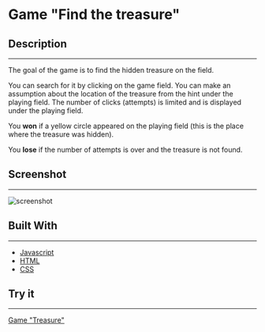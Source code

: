 # Game "Find the treasure"

## Description

___

The goal of the game is to find the hidden treasure on the field.

You can search for it by clicking on the game field. You can make an assumption about the location of the treasure from the hint under the playing field. The number of clicks (attempts) is limited and is displayed under the playing field.

You **won** if a yellow circle appeared on the playing field (this is the place where the treasure was hidden).

You **lose** if the number of attempts is over and the treasure is not found.

## Screenshot
___

![screenshot](../%D0%98%D0%B3%D1%80%D0%B0%20%D0%9A%D0%BB%D0%B0%D0%B4/img/screenshot.png)

## Built With
___
* [Javascript](https://developer.mozilla.org/en-US/docs/Web/JavaScript)
* [HTML](https://developer.mozilla.org/en-US/docs/Web/HTML)
* [CSS](https://developer.mozilla.org/en-US/docs/Web/CSS)

## Try it
___

[Game "Treasure"](https://andreyluchko.github.io/treasure-game/)